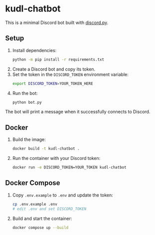 # kudl-chatbot

This is a minimal Discord bot built with [discord.py](https://discordpy.readthedocs.io/).

## Setup

1. Install dependencies:
   ```bash
   python -m pip install -r requirements.txt
   ```
2. Create a Discord bot and copy its token.
3. Set the token in the `DISCORD_TOKEN` environment variable:
   ```bash
   export DISCORD_TOKEN=YOUR_TOKEN_HERE
   ```
4. Run the bot:
   ```bash
   python bot.py
   ```

The bot will print a message when it successfully connects to Discord.

## Docker

1. Build the image:
   ```bash
   docker build -t kudl-chatbot .
   ```
2. Run the container with your Discord token:
   ```bash
   docker run -e DISCORD_TOKEN=YOUR_TOKEN kudl-chatbot
   ```

## Docker Compose

1. Copy `.env.example` to `.env` and update the token:
   ```bash
   cp .env.example .env
   # edit .env and set DISCORD_TOKEN
   ```
2. Build and start the container:
   ```bash
   docker compose up --build
   ```
